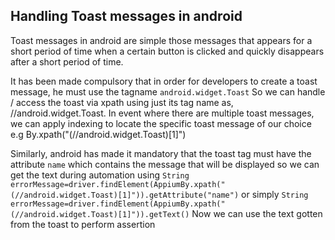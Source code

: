 ## Handling Toast messages in android
Toast messages in android are simple those messages that appears for a short period of time when a certain button is clicked and quickly disappears after
a short period of time.

It has been made compulsory that in order for developers to create a toast message, he must use the tagname `android.widget.Toast`
So we can handle / access the toast via xpath using just its tag name as, //android.widget.Toast. In event where there are multiple toast messages, 
we can apply indexing to locate the specific toast message of our choice e.g By.xpath("(//android.widget.Toast)[1]")


Similarly, android has made it mandatory that the toast tag must have the attribute `name` which contains the message that will be displayed so we can 
get the text during automation using `String errorMessage=driver.findElement(AppiumBy.xpath("(//android.widget.Toast)[1]")).getAttribute("name")`
or simply `String errorMessage=driver.findElement(AppiumBy.xpath("(//android.widget.Toast)[1]")).getText()`
Now we can use the text gotten from the toast to perform assertion